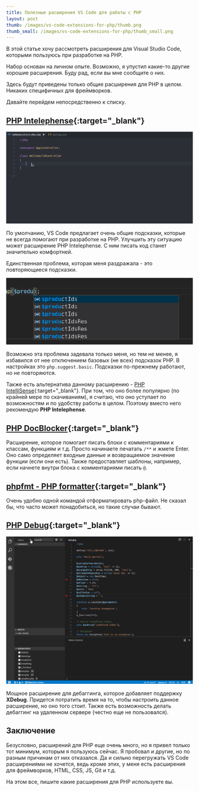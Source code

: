 ```yaml
---
title: Полезные расширения VS Code для работы с PHP
layout: post
thumb: /images/vs-code-extensions-for-php/thumb.png
thumb_small: /images/vs-code-extensions-for-php/thumb_small.png
---
```


В этой статье хочу рассмотреть расширения для Visual Studio Code, которыми пользуюсь при разработке на PHP.

Набор основан на личном опыте. Возможно, я упустил какие-то другие хорошие расширения. Буду рад, если вы мне сообщите о них.

Здесь будут приведены только общие расширения для PHP в целом. Никаких специфичных для фреймворков.

Давайте перейдем непосредственно к списку.

## [PHP Intelephense](https://marketplace.visualstudio.com/items?itemName=bmewburn.vscode-intelephense-client){:target="_blank"}

![PHP Intelephense autocomplete](/images/vs-code-extensions-for-php/vs-code-php-autocomplete.gif)

По умолчанию, VS Code предлагает очень общие подсказки, которые не всегда помогают при разработке на PHP. Улучшить эту ситуацию может расширение PHP Intelephense. С ним писать код станет значительно комфортней.

Единственная проблема, которая меня раздражала - это повторяющиеся подсказки.

![Проблемы с подсказками](/images/vs-code-extensions-for-php/suggestions-problem.png)

Возможно эта проблема задевала только меня, но тем не менее, я избавился от нее отключением базовых (не всех) подсказок PHP. В настройках это `php.suggest.basic`. Подсказки по-прежнему работают, но не повторяются.

Также есть альтернатива данному расширению - [PHP IntelliSense](https://marketplace.visualstudio.com/items?itemName=felixfbecker.php-intellisense){:target="_blank"}. При том, что оно более популярно (по крайней мере по скачиваниям), я считаю, что оно уступает по возможностям и по удобству работы в целом. Поэтому вместо него рекомендую **PHP Intelephense**.

## [PHP DocBlocker](https://marketplace.visualstudio.com/items?itemName=neilbrayfield.php-docblocker){:target="_blank"}

Расширение, которое помогает писать блоки с комментариями к классам, функциям и т.д. Просто начинаете печатать `/**` и жмете Enter. Оно само определяет входные данные и возвращаемое значение функции (если они есть). Также предоставляет шаблоны, например, если начнете внутри блока с комментариями писать `@`.

## [phpfmt - PHP formatter](https://marketplace.visualstudio.com/items?itemName=kokororin.vscode-phpfmt){:target="_blank"}

Очень удобно одной командой отформатировать php-файл. Не сказал бы, что часто может понадобиться, но такие случаи бывают.

## [PHP Debug](https://marketplace.visualstudio.com/items?itemName=felixfbecker.php-debug){:target="_blank"}

![PHP Debug](/images/vs-code-extensions-for-php/php-debug.gif)

Мощное расширение для дебаггинга, которое добавляет поддержку **XDebug**. Придется потратить время на то, чтобы настроить данное расширение, но оно того стоит. Также есть возможность делать дебаггинг на удаленном сервере (честно еще не пользовался).

## Заключение

Безусловно, расширений для PHP еще очень много, но я привел только тот минимум, которым я пользуюсь сейчас. Я пробовал и другие, но по разным причинам от них отказался.
Да и сильно перегружать VS Code расширениями не хочется, ведь кроме этих, у меня есть расширения для фреймворков, HTML, CSS, JS, Git и т.д.

На этом все, пишите какие расширения для PHP используете вы.